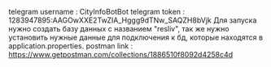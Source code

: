 telegram username : CityInfoBotBot
telegram token : 1283947895:AAGOwXXE2TwZIA_Hggg9dTNw_SAQZH8bVjk
Для запуска нужно создать базу данных с названием "resliv", так же нужно установить нужные данные для подключения к бд, которые находятся в application.properties.
postman link : https://www.getpostman.com/collections/1886510f8092d4258c4d
